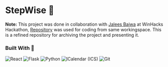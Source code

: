 # StepWise 🧠
**Note:** This project was done in collaboration with [Jalees Bajwa](https://github.com/jaleesbajwa55) at WinHacks Hackathon, [Repository](https://github.com/jaleesbajwa55/StepWise) was used for coding from same workingspace. This is a refined repository for archiving the project and presenting it.

### Built With 🔧  

![React](https://img.shields.io/badge/React-%2361DAFB.svg?style=for-the-badge&logo=react&logoColor=black)  ![Flask](https://img.shields.io/badge/Flask-%23000000.svg?style=for-the-badge&logo=flask&logoColor=white) ![Python](https://img.shields.io/badge/Python-%233776AB.svg?style=for-the-badge&logo=python&logoColor=white)  ![ICalendar (ICS)](https://img.shields.io/badge/ICalendar-FF4500.svg?style=for-the-badge)  ![Git](https://img.shields.io/badge/Git-%23F05033.svg?style=for-the-badge&logo=git&logoColor=white)  
